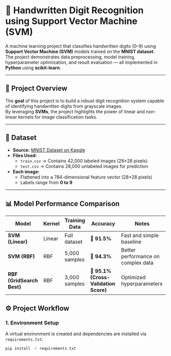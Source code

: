 # 🧠 Handwritten Digit Recognition using Support Vector Machine (SVM)

A machine learning project that classifies handwritten digits (0–9) using **Support Vector Machine (SVM)** models trained on the **MNIST dataset**.  
The project demonstrates data preprocessing, model training, hyperparameter optimization, and result evaluation — all implemented in **Python** using **scikit-learn**.

---

## 🚀 Project Overview

The **goal** of this project is to build a robust digit recognition system capable of identifying handwritten digits from grayscale images.  
By leveraging **SVMs**, the project highlights the power of linear and non-linear kernels for image classification tasks.

---

## 🧩 Dataset

- **Source:** [MNIST Dataset on Kaggle](https://www.kaggle.com/competitions/digit-recognizer)
- **Files Used:**
  - `train.csv` → Contains 42,000 labeled images (28×28 pixels)
  - `test.csv` → Contains 28,000 unlabeled images for prediction
- **Each image:**  
  - Flattened into a 784-dimensional feature vector (28×28 pixels)
  - Labels range from **0 to 9**

---
## 📊 Model Performance Comparison

| Model                     | Kernel | Training Data | **Accuracy**                          | Notes                              |
| -------------------------- | ------ | ------------- | ------------------------------------- | ---------------------------------- |
| **SVM (Linear)**           | Linear | Full dataset  | 🎯 **91.5%**                          | Fast and simple baseline           |
| **SVM (RBF)**              | RBF    | 5,000 samples | 🚀 **94.3%**                          | Better performance on complex data |
| **RBF (GridSearch Best)**  | RBF    | 3,000 samples | 🌟 **95.1% (Cross-Validation Score)** | Optimized hyperparameters          |


## ⚙️ Project Workflow

### 1. **Environment Setup**
A virtual environment is created and dependencies are installed via `requirements.txt`:
```bash
pip install -r requirements.txt
